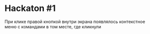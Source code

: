 # Hackaton #1
При клике правой кнопкой внутри экрана появлялось контекстное меню с командами в том месте, где кликнули
